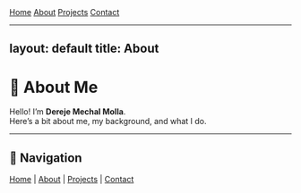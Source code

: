 <div class="navbar">
  <a href="/">Home</a>
  <a href="/about">About</a>
  <a href="/projects">Projects</a>
  <a href="/contact">Contact</a>
</div>

---
layout: default
title: About
---

# 👤 About Me

Hello! I’m **Dereje Mechal Molla**.  
Here’s a bit about me, my background, and what I do.

---

## 🔗 Navigation
[Home](/) | [About](about.md) | [Projects](projects.md) | [Contact](contact.md)
